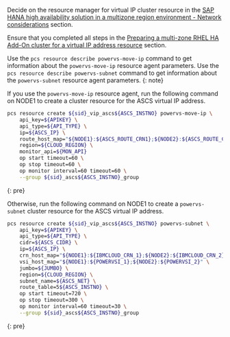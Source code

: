 
Decide on the resource manager for virtual IP cluster resource in the [SAP HANA high availability solution in a multizone region environment - Network considerations](/docs/sap?topic=sap-ha-overview#ha-overview-hana-mzr-network) section.

Ensure that you completed all steps in the [Preparing a multi-zone RHEL HA Add-On cluster for a virtual IP address resource](/docs/sap?topic=sap-ha-rhel-mz#ha-rhel-mz-create-vip) section.

Use the `pcs resource describe powervs-move-ip` command to get information about the `powervs-move-ip` resource agent parameters. Use the `pcs resource describe powervs-subnet` command to get information about the `powervs-subnet` resource agent parameters.
{: note}

If you use the `powervs-move-ip` resource agent, run the following command on NODE1 to create a cluster resource for the ASCS virtual IP address.

```sh
pcs resource create ${sid}_vip_ascs${ASCS_INSTNO} powervs-move-ip \
    api_key=${APIKEY} \
    api_type=${API_TYPE} \
    ip=${ASCS_IP} \
    route_host_map="${NODE1}:${ASCS_ROUTE_CRN1};${NODE2}:${ASCS_ROUTE_CRN2}" \
    region=${CLOUD_REGION} \
    monitor_api=${MON_API}
    op start timeout=60 \
    op stop timeout=60 \
    op monitor interval=60 timeout=60 \
    --group ${sid}_ascs${ASCS_INSTNO}_group
```
{: pre}

Otherwise, run the following command on NODE1 to create a `powervs-subnet` cluster resource for the ASCS virtual IP address.

```sh
pcs resource create ${sid}_vip_ascs${ASCS_INSTNO} powervs-subnet \
    api_key=${APIKEY} \
    api_type=${API_TYPE} \
    cidr=${ASCS_CIDR} \
    ip=${ASCS_IP} \
    crn_host_map="${NODE1}:${IBMCLOUD_CRN_1};${NODE2}:${IBMCLOUD_CRN_2}" \
    vsi_host_map="${NODE1}:${POWERVSI_1};${NODE2}:${POWERVSI_2}" \
    jumbo=${JUMBO} \
    region=${CLOUD_REGION} \
    subnet_name=${ASCS_NET} \
    route_table=5${ASCS_INSTNO} \
    op start timeout=720 \
    op stop timeout=300 \
    op monitor interval=60 timeout=30 \
    --group ${sid}_ascs${ASCS_INSTNO}_group
```
{: pre}
